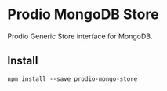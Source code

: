 Prodio MongoDB Store
====================

Prodio Generic Store interface for MongoDB.

Install
-------

```
npm install --save prodio-mongo-store
```
